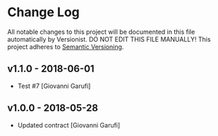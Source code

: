 # Change Log

All notable changes to this project will be documented in this file
automatically by Versionist. DO NOT EDIT THIS FILE MANUALLY!
This project adheres to [Semantic Versioning](http://semver.org/).

## v1.1.0 - 2018-06-01

* Test #7 [Giovanni Garufi]

## v1.0.0 - 2018-05-28

* Updated contract [Giovanni Garufi]
